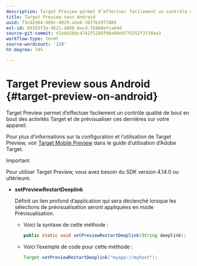 ```yaml
---
description: Target Preview permet d’effectuer facilement un contrôle qualité de bout en bout des activités Target et de prévisualiser ces dernières sur votre appareil.
title: Target Preview sous Android
uuid: f3c82d64-009c-4929-a5e6-3677b2977889
exl-id: 69103f3a-9521-4808-8ecd-7b960efca04d
source-git-commit: d1ebb2bbc4742f5288f90a90e977d252f3f30aa3
workflow-type: tm+mt
source-wordcount: '120'
ht-degree: 74%

---
```


# Target Preview sous Android {#target-preview-on-android}

Target Preview permet d’effectuer facilement un contrôle qualité de bout en bout des activités Target et de prévisualiser ces dernières sur votre appareil.

Pour plus d’informations sur la configuration et l’utilisation de Target Preview, voir [Target Mobile Preview](https://experienceleague.adobe.com/docs/target/using/implement-target/mobile-apps/target-mobile-preview.html) dans le guide d’utilisation d’Adobe Target.

>[!IMPORTANT]
>
>Pour utiliser Target Preview, vous avez besoin du SDK version 4.14.0 ou ultérieure.

* **setPreviewRestartDeeplink**

   Définit un lien profond d’application qui sera déclenché lorsque les sélections de prévisualisation seront appliquées en mode Prévisualisation.

   * Voici la syntaxe de cette méthode :

      ```java
      public static void setPreviewRestartDeeplink(String deeplink);
      ```

   * Voici l’exemple de code pour cette méthode :

      ```java
      Target.setPreviewRestartDeeplink("myapp://myhost"); 
      ```
